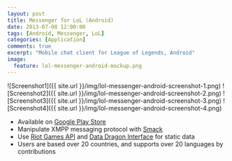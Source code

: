 ```yaml
---
layout: post
title: Messenger for LoL (Android)
date: 2013-07-08 12:00:00
tags: [Android, Messenger, LoL]
categories: [Application]
comments: true
excerpt: "Mobile chat client for League of Legends, Android"
image:
  feature: lol-messenger-android-mockup.png 
---
```


![Screenshot1]({{ site.url }}/img/lol-messenger-android-screenshot-1.png)
![Screenshot2]({{ site.url }}/img/lol-messenger-android-screenshot-2.png)
![Screenshot3]({{ site.url }}/img/lol-messenger-android-screenshot-3.png)
![Screenshot4]({{ site.url }}/img/lol-messenger-android-screenshot-4.png)

* Available on [Google Play Store](https://play.google.com/store/apps/details?id=com.rokoroku.lolmessengerv2)
* Manipulate XMPP messaging protocol with [Smack](https://github.com/igniterealtime/Smack) 
* Use [Riot Games API](https://developer.riotgames.com) and [Data Dragon Interface](http://ddragon.leagueoflegends.com/tool/) for static data
* Users are based over 20 countries, and supports over 20 languages by contributions